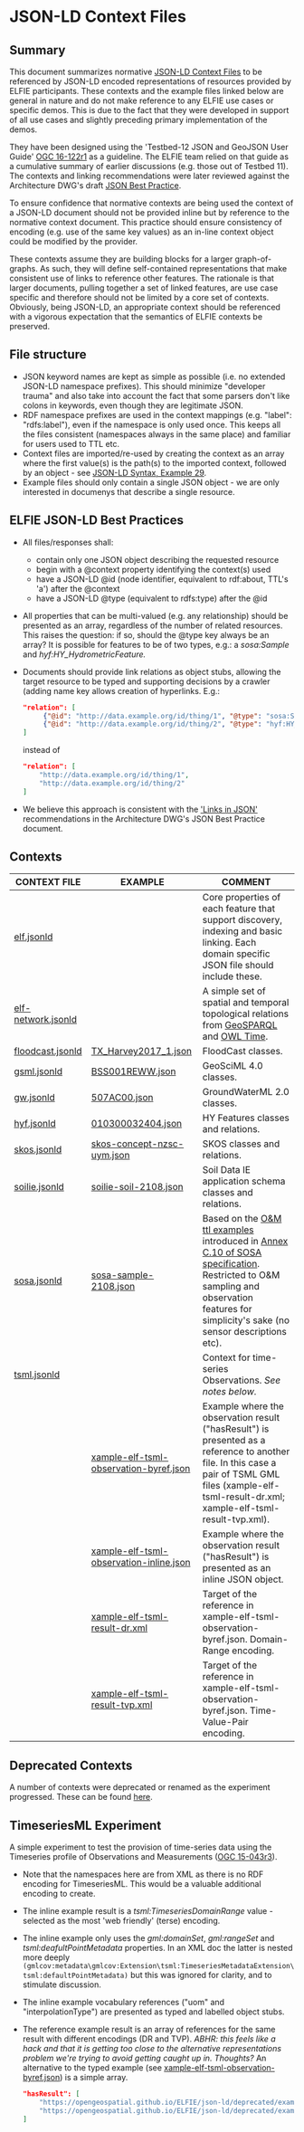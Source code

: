 # JSON-LD Context Files

## Summary
This document summarizes normative [JSON-LD Context
Files](https://www.w3.org/TR/json-ld/#the-context) to be referenced by
JSON-LD encoded representations of resources provided by ELFIE participants.
These contexts and the example files linked below are general in nature and
do not make reference to any ELFIE use cases or specific demos. This is
due to the fact that they were developed in support of all use cases and
slightly preceding primary implementation of the demos.

They have been designed using the 'Testbed-12 JSON and GeoJSON User Guide'
[OGC 16-122r1](http://docs.opengeospatial.org/guides/16-122r1.html) as a
guideline. The ELFIE team relied on that guide as a cumulative summary 
of earlier discussions (e.g. those out of Testbed 11). The contexts and 
linking recommendations were later reviewed against the Architecture DWG's 
draft [JSON Best Practice](https://github.com/opengeospatial/architecture-dwg/tree/master/json-best-practice).

To ensure confidence that normative contexts are being used the context of 
a JSON-LD document should not be provided inline but by reference to 
the normative context document. This practice should ensure consistency of 
encoding (e.g. use of the same key values) as an in-line context object 
could be modified by the provider.

These contexts assume they are building blocks for a larger graph-of-graphs.
As such, they will define self-contained representations that make consistent
use of links to reference other features. The rationale is that larger documents,
pulling together a set of linked features, are use case specific and therefore
should not be limited by a core set of contexts. Obviously, being JSON-LD, an
appropriate context should be referenced with a vigorous expectation that the 
semantics of ELFIE contexts be preserved.

## File structure
- JSON keyword names are kept as simple as possible (i.e. no extended JSON-LD
namespace prefixes). This should minimize "developer trauma" and also take into
account the fact that some parsers don't like colons in keywords, even though
they are legitimate JSON.
- RDF namespace prefixes are used in the context mappings (e.g. "label":
"rdfs:label"), even if the namespace is only used once. This keeps all
the files consistent (namespaces always in the same place) and familiar
for users used to TTL etc.
- Context files are imported/re-used by creating the context as an array
where the first value(s) is the path(s) to the imported context, followed by
an object - see
[JSON-LD Syntax, Example 29](https://www.w3.org/TR/json-ld-syntax/#the-context).
- Example files should only contain a single JSON object - we are only interested 
in documenys that describe a single resource.

## ELFIE JSON-LD Best Practices
- All files/responses shall:
    - contain only one JSON object describing the requested resource
    - begin with a @context property identifying the context(s) used
    - have a JSON-LD @id (node identifier, equivalent to rdf:about, TTL's 'a') 
    after the @context
    - have a JSON-LD @type (equivalent to rdfs:type) after the @id
- All properties that can be multi-valued (e.g. any relationship) should be
presented as an array, regardless of the number of related resources. This raises 
the question: if so, should the @type key always be an array? It is possible 
for features to be of two types, e.g.: a _sosa:Sample_ and _hyf:HY\_HydrometricFeature._
- Documents should provide link relations as object stubs, allowing the
target resource to be typed and supporting decisions by a crawler (adding name
key allows creation of hyperlinks. E.g.:  

    ```json
    "relation": [
         {"@id": "http://data.example.org/id/thing/1", "@type": "sosa:Sample"},
         {"@id": "http://data.example.org/id/thing/2", "@type": "hyf:HY_River"}
    ]  
     ```

    instead of  

    ```json
    "relation": [
        "http://data.example.org/id/thing/1",
        "http://data.example.org/id/thing/2"
    ]
    ```
- We believe this approach is consistent with the ['Links in JSON'](https://github.com/opengeospatial/architecture-dwg/blob/master/json-best-practice/clause-json-encoding.adoc)
recommendations in the Architecture DWG's JSON Best Practice document.

## Contexts

| CONTEXT FILE | EXAMPLE | COMMENT | 
| ------------ | ------- | ------- | 
| [elf.jsonld](https://opengeospatial.github.io/ELFIE/json-ld/elf.jsonld) |  | Core properties of each feature that support discovery, indexing and basic linking. Each domain specific JSON file should include these. | 
| [elf-network.jsonld](https://opengeospatial.github.io/ELFIE/json-ld/elf-network.jsonld) |  | A simple set of spatial and temporal topological relations from [GeoSPARQL](https://www.opengeospatial.org/standards/geosparql) and [OWL Time](https://www.w3.org/TR/owl-time/). | 
| [floodcast.jsonld](https://opengeospatial.github.io/ELFIE/json-ld/floodcast.jsonld) | [TX_Harvey2017_1.json](https://opengeospatial.github.io/ELFIE/dewberry/fe-harvey/floodcast/TX_Harvey2017_1.json) | FloodCast classes. |
| [gsml.jsonld](https://opengeospatial.github.io/ELFIE/json-ld/gsml.jsonld) | [BSS001REWW.json](https://opengeospatial.github.io/ELFIE/FR/Borehole/sgsr/BSS001REWW.json) | GeoSciML 4.0 classes. |
| [gw.jsonld](https://opengeospatial.github.io/ELFIE/json-ld/gw.jsonld) | [507AC00.json](https://opengeospatial.github.io/ELFIE/FR/Aquifer/sgsr/507AC00.json) | GroundWaterML 2.0 classes. |
| [hyf.jsonld](https://opengeospatial.github.io/ELFIE/json-ld/hyf.jsonld) | [010300032404.json](https://opengeospatial.github.io/ELFIE/usgs/nhdplusflowline/uswb/010300032404.json) | HY Features classes and relations. |
| [skos.jsonld](https://opengeospatial.github.io/ELFIE/json-ld/skos.jsonld) | [skos-concept-nzsc-uym.json](https://opengeospatial.github.io/ELFIE/mwnz/skos-concept-nzsc-uym.json) | SKOS classes and relations. |
| [soilie.jsonld](https://opengeospatial.github.io/ELFIE/json-ld/soilie.jsonld) | [soilie-soil-2108.json](https://opengeospatial.github.io/ELFIE/mwnz/soilie-soil-2108.json) | Soil Data IE application schema classes and relations. |
| [sosa.jsonld](https://opengeospatial.github.io/ELFIE/json-ld/sosa.jsonld) | [sosa-sample-2108.json](https://opengeospatial.github.io/ELFIE/mwnz/sosa-sample-2108.json) | Based on the [O&M ttl examples](https://www.w3.org/TR/vocab-ssn/integrated/examples/om-20.ttl) introduced in [Annex C.10 of SOSA specification](https://www.w3.org/TR/vocab-ssn/#omxml-examples). Restricted to O&M sampling and observation features for simplicity's sake (no sensor descriptions etc). |
| [tsml.jsonld](https://opengeospatial.github.io/ELFIE/json-ld/tsml.jsonld) |  | Context for time-series Observations. _See notes below._ |
| | [xample-elf-tsml-observation-byref.json](https://opengeospatial.github.io/ELFIE/tsml/xample-elf-tsml-observation-byref.json) | Example where the observation result ("hasResult") is presented as a reference to another file. In this case a pair of TSML GML files (xample-elf-tsml-result-dr.xml; xample-elf-tsml-result-tvp.xml). |
| | [xample-elf-tsml-observation-inline.json](https://opengeospatial.github.io/ELFIE/tsml/xample-elf-tsml-observation-inline.json) | Example where the observation result ("hasResult") is presented as an inline JSON object. |
| | [xample-elf-tsml-result-dr.xml](https://opengeospatial.github.io/ELFIE/tsml/xample-elf-tsml-result-dr.xml) | Target of the reference in xample-elf-tsml-observation-byref.json. Domain-Range encoding. |
| | [xample-elf-tsml-result-tvp.xml](https://opengeospatial.github.io/ELFIE/tsml/xample-elf-tsml-result-tvp.xml) | Target of the reference in xample-elf-tsml-observation-byref.json. Time-Value-Pair encoding. | 

## Deprecated Contexts
A number of contexts were deprecated or renamed as the experiment progressed. These can be found 
[here](https://opengeospatial.github.io/ELFIE/json-ld/deprecated/).

## TimeseriesML Experiment
A simple experiment to test the provision of time-series data using the Timeseries 
profile of Observations and Measurements ([OGC 15-043r3](http://docs.opengeospatial.org/is/15-043r3/15-043r3.html)).
- Note that the namespaces here are from XML as there is no RDF encoding for
TimeseriesML. This would be a valuable additional encoding to create.
- The inline example result is a _tsml:TimeseriesDomainRange_ value - selected
as the most 'web friendly' (terse) encoding.
- The inline example only uses the _gml:domainSet_, _gml:rangeSet_ and
_tsml:deafultPointMetadata_ properties. In an XML doc the latter is nested more deeply 
`(gmlcov:metadata\gmlcov:Extension\tsml:TimeseriesMetadataExtension\tsml:defaultPointMetadata)`
but this was ignored for clarity, and to stimulate discussion.
- The inline example vocabulary references ("uom" and "interpolationType") are
presented as typed and labelled object stubs.
- The reference example result is an array of references for the same result
with different encodings (DR and TVP). _ABHR: this feels like a hack and that
it is getting too close to the alternative representations problem we're trying
to avoid getting caught up in. Thoughts?_ An alternative to the typed example 
(see [xample-elf-tsml-observation-byref.json](https://opengeospatial.github.io/ELFIE/json-ld/deprecated/examples/xample-elf-tsml-observation-byref.json)) 
is a simple array.

    ```json
    "hasResult": [
        "https://opengeospatial.github.io/ELFIE/json-ld/deprecated/examples/xample-elf-tsml-result-dr.xml",
        "https://opengeospatial.github.io/ELFIE/json-ld/deprecated/examples/xample-elf-tsml-result-tvp.xml"
    ]
     ```